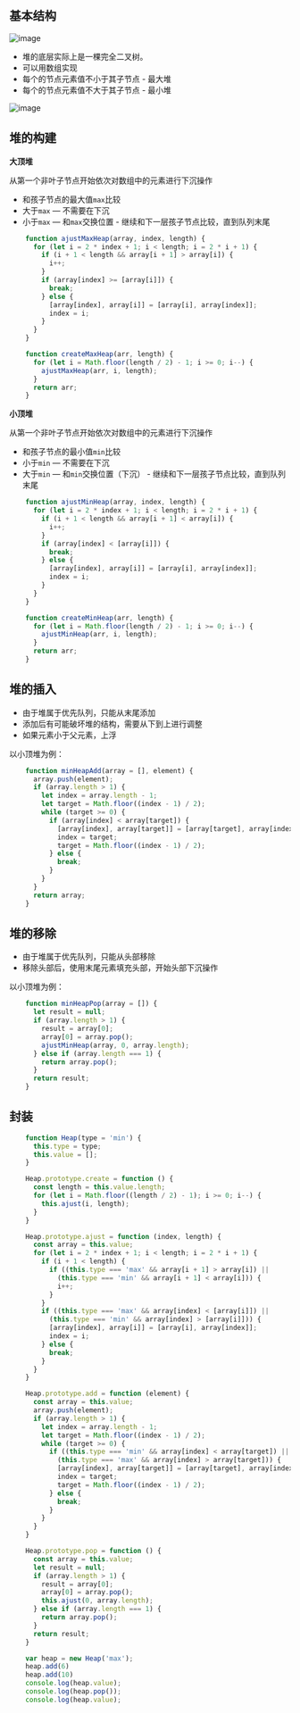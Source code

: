 ## 基本结构


![image](https://lsqimg-1257917459.cos-website.ap-beijing.myqcloud.com/blog/heap.png)


- 堆的底层实际上是一棵完全二叉树。
- 可以用数组实现
- 每个的节点元素值不小于其子节点 - 最大堆
- 每个的节点元素值不大于其子节点 - 最小堆


![image](https://lsqimg-1257917459.cos-website.ap-beijing.myqcloud.com/blog/heap2.png)

## 堆的构建

**大顶堆**

从第一个非叶子节点开始依次对数组中的元素进行下沉操作
- 和孩子节点的最大值`max`比较
- 大于`max` — 不需要在下沉
- 小于`max` — 和`max`交换位置 - 继续和下一层孩子节点比较，直到队列末尾

```js
    function ajustMaxHeap(array, index, length) {
      for (let i = 2 * index + 1; i < length; i = 2 * i + 1) {
        if (i + 1 < length && array[i + 1] > array[i]) {
          i++;
        }
        if (array[index] >= [array[i]]) {
          break;
        } else {
          [array[index], array[i]] = [array[i], array[index]];
          index = i;
        }
      }
    }

    function createMaxHeap(arr, length) {
      for (let i = Math.floor(length / 2) - 1; i >= 0; i--) {
        ajustMaxHeap(arr, i, length);
      }
      return arr;
    }
```

**小顶堆**

从第一个非叶子节点开始依次对数组中的元素进行下沉操作
- 和孩子节点的最小值`min`比较
- 小于`min` — 不需要在下沉
- 大于`min` — 和`min`交换位置（下沉） - 继续和下一层孩子节点比较，直到队列末尾



```js
    function ajustMinHeap(array, index, length) {
      for (let i = 2 * index + 1; i < length; i = 2 * i + 1) {
        if (i + 1 < length && array[i + 1] < array[i]) {
          i++;
        }
        if (array[index] < [array[i]]) {
          break;
        } else {
          [array[index], array[i]] = [array[i], array[index]];
          index = i;
        }
      }
    }

    function createMinHeap(arr, length) {
      for (let i = Math.floor(length / 2) - 1; i >= 0; i--) {
        ajustMinHeap(arr, i, length);
      }
      return arr;
    }
```

## 堆的插入

- 由于堆属于优先队列，只能从末尾添加
- 添加后有可能破坏堆的结构，需要从下到上进行调整
- 如果元素小于父元素，上浮

以小顶堆为例：


```js
    function minHeapAdd(array = [], element) {
      array.push(element);
      if (array.length > 1) {
        let index = array.length - 1;
        let target = Math.floor((index - 1) / 2);
        while (target >= 0) {
          if (array[index] < array[target]) {
            [array[index], array[target]] = [array[target], array[index]]
            index = target;
            target = Math.floor((index - 1) / 2);
          } else {
            break;
          }
        }
      }
      return array;
    }
```

## 堆的移除

- 由于堆属于优先队列，只能从头部移除
- 移除头部后，使用末尾元素填充头部，开始头部下沉操作

以小顶堆为例：

```js
    function minHeapPop(array = []) {
      let result = null;
      if (array.length > 1) {
        result = array[0];
        array[0] = array.pop();
        ajustMinHeap(array, 0, array.length);
      } else if (array.length === 1) {
        return array.pop();
      }
      return result;
    }
```

## 封装

```js
    function Heap(type = 'min') {
      this.type = type;
      this.value = [];
    }

    Heap.prototype.create = function () {
      const length = this.value.length;
      for (let i = Math.floor((length / 2) - 1); i >= 0; i--) {
        this.ajust(i, length);
      }
    }

    Heap.prototype.ajust = function (index, length) {
      const array = this.value;
      for (let i = 2 * index + 1; i < length; i = 2 * i + 1) {
        if (i + 1 < length) {
          if ((this.type === 'max' && array[i + 1] > array[i]) ||
            (this.type === 'min' && array[i + 1] < array[i])) {
            i++;
          }
        }
        if ((this.type === 'max' && array[index] < [array[i]]) ||
          (this.type === 'min' && array[index] > [array[i]])) {
          [array[index], array[i]] = [array[i], array[index]];
          index = i;
        } else {
          break;
        }
      }
    }

    Heap.prototype.add = function (element) {
      const array = this.value;
      array.push(element);
      if (array.length > 1) {
        let index = array.length - 1;
        let target = Math.floor((index - 1) / 2);
        while (target >= 0) {
          if ((this.type === 'min' && array[index] < array[target]) ||
            (this.type === 'max' && array[index] > array[target])) {
            [array[index], array[target]] = [array[target], array[index]]
            index = target;
            target = Math.floor((index - 1) / 2);
          } else {
            break;
          }
        }
      }
    }

    Heap.prototype.pop = function () {
      const array = this.value;
      let result = null;
      if (array.length > 1) {
        result = array[0];
        array[0] = array.pop();
        this.ajust(0, array.length);
      } else if (array.length === 1) {
        return array.pop();
      }
      return result;
    }

    var heap = new Heap('max');
    heap.add(6)
    heap.add(10)
    console.log(heap.value);
    console.log(heap.pop());
    console.log(heap.value);
```

